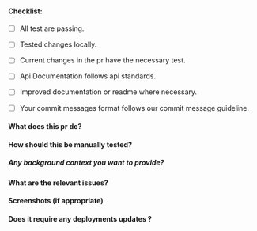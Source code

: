 
#### Checklist:
<!-- Go over all points below, and after creating the PR, tick the checkboxes that apply. -->
<!-- If you're unsure about any of these, don't hesitate to ask in the Help Contributors room linked above. We're here to help! -->
- [ ] All test are passing. 
- [ ] Tested changes locally.
- [ ] Current changes in the pr have the necessary test.
- [ ] Api Documentation follows api standards.
- [ ] Improved documentation or readme where necessary. 
- [ ] Your commit messages format follows our commit message guideline.


#### What does this pr do?
<!-- Add description of pr here -->

#### How should this be manually tested?
<!-- Add specific steps on how to test this manually
1. Step 1
2. Step 2 etc -->


##### Any background context you want to provide?
<!-- Any background context will be appropriate -->

#### What are the relevant issues?
<!--#2344 -->


#### Screenshots (if appropriate)
<!-- Add any Screenshots here -->


#### Does it require any deployments updates ?
<!-- Add link to deployment issue --> 
<!-- All crons will require a manual deployment update -->
